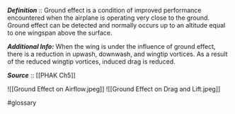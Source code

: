 ***Definition***    :: Ground effect is a condition of improved performance encountered when the airplane is operating very close to the ground. Ground effect can be detected and normally occurs up to an altitude equal to one wingspan above the surface.

***Additional Info:*** When the wing is under the influence of ground effect, there is a reduction in upwash, downwash, and wingtip vortices. As a result of the reduced wingtip vortices, induced drag is reduced.

***Source***         :: [[PHAK Ch5]]

![[Ground Effect on Airflow.jpeg]]
![[Ground Effect on Drag and Lift.jpeg]]

#glossary